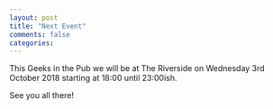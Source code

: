 ```yaml
---
layout: post
title: "Next Event"
comments: false
categories:
---
```

This Geeks in the Pub we will be at The Riverside on Wednesday 3rd October 2018 starting at 18:00 until 23:00ish.

See you all there!

